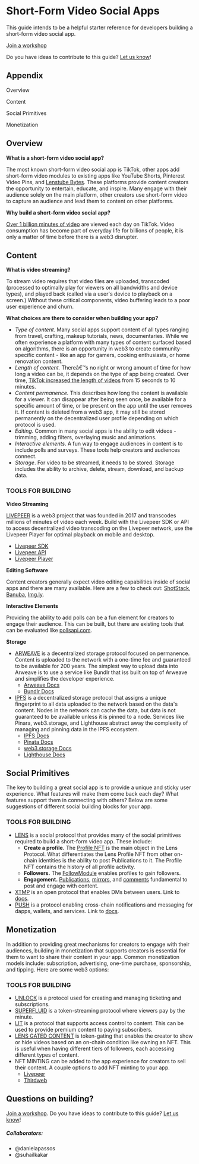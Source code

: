
# Short-Form Video Social Apps

This guide intends to be a helpful starter reference for developers building a short-form video social app.

[Join a workshop](https://livepeer.typeform.com/web3workshops)


Do you have ideas to contribute to this guide? [Let us know](https://livepeer.typeform.com/web3guide)!

## Appendix

Overview 

Content 

Social Primitives

Monetization 



## Overview

**What is a short-form video social app?**

The most known short-form video social app is TikTok, other apps add short-form video modules to existing apps like YouTube Shorts, Pinterest Video Pins, and [Lenstube Bytes](https://lenstube.xyz/bytes/0x8b61-0x51). These platforms provide content creators the opportunity to entertain, educate, and inspire. Many engage with their audience solely on the main platform, other creators use short-form video to capture an audience and lead them to content on other platforms.

**Why build a short-form video social app?**

[Over 1 billion minutes of video](https://techjury.net/blog/tiktok-statistics/) are viewed each day on TikTok. Video consumption has become part of everyday life for billions of people, it is only a matter of time before there is a web3 disrupter.
## Content

**What is video streaming?**

To stream video requires that video files are uploaded, transcoded (processed to optimally play for viewers on all bandwidths and device types), and played back (called via a user's device to playback on a screen.) Without these critical components, video buffering leads to a poor user experience and churn.

**What choices are there to consider when building your app?**

- *Type of content*. Many social apps support content of all types ranging from travel, crafting, makeup tutorials, news, documentaries. While we often experience a platform with many types of content surfaced based on algorithms, there is an opportunity in web3 to create community-specific content - like an app for gamers, cooking enthusiasts, or home renovation content.
- *Length of content.* Thereâ€™s no right or wrong amount of time for how long a video can be, it depends on the type of app being created. Over time, [TikTok increased the length of videos](https://techcrunch.com/2022/02/28/tiktok-expands-max-video-length-to-10-minutes-up-from-3-minutes/?guccounter=1&guce_referrer=aHR0cHM6Ly93d3cuZ29vZ2xlLmNvbS8&guce_referrer_sig=AQAAABbqpZDvs3B9H83lajwE2qXnRZTgUOazfucWGOE57H-aU0CdKj21NdExI-qQigJhO5uaSLHm3agse5uGHZyGty9gzEvq06aJsyAeTimEJLzDM4dorMeSnJDzJQkpBPi6kR5jP87SZo2RvSF6NwRKJORwP7ROWpnFGOIgF3mm2_po) from 15 seconds to 10 minutes.
- *Content permanence.* This describes how long the content is available for a viewer. It can disappear after being seen once, be available for a specific amount of time, or be present on the app until the user removes it. If content is deleted from a web3 app, it may still be stored permanently on the decentralized user profile depending on which protocol is used.
- *Editing*. Common in many social apps is the ability to edit videos - trimming, adding filters, overlaying music and animations.
- *Interactive elements*. A fun way to engage audiences in content is to include polls and surveys. These tools help creators and audiences connect.
- *Storage*. For video to be streamed, it needs to be stored. Storage includes the ability to archive, delete, stream, download, and backup data.

### **TOOLS FOR BUILDING**

**Video Streaming**

[LIVEPEER](https://livepeer.org/primer) is a web3 project that was founded in 2017 and transcodes millions of minutes of video each week. Build with the Livepeer SDK or API to access decentralized video transcoding on the Livepeer network, use the Livepeer Player for optimal playback on mobile and desktop.

- [Livepeer SDK](https://docs.livepeer.org/reference/livepeer-js)
- [Livepeer API](https://docs.livepeer.org/reference/api)
- [Livepeer Player](https://docs.livepeer.org/reference/livepeer-js/Player)

**Editing Software**

Content creators generally expect video editing capabilities inside of social apps and there are many available. Here are a few to check out: [ShotStack](https://shotstack.io/docs/guide/), [Banuba](https://www.banuba.com/video-editor-sdk), [Img.ly](https://img.ly/docs/vesdk/).

**Interactive Elements**

Providing the ability to add polls can be a fun element for creators to engage their audience. This can be built, but there are existing tools that can be evaluated like [pollsapi.com](http://pollsapi.com/).

**Storage**

- [ARWEAVE](https://www.arweave.org/) is a decentralized storage protocol focused on permanence. Content is uploaded to the network with a one-time fee and guaranteed to be available for 200 years. The simplest way to upload data into Arweave is to use a service like Bundlr that iss built on top of Arweave and simplifies the developer experience.
    - [Arweave Docs](https://www.arweave.org/build)
    - [Bundlr Docs](https://docs.bundlr.network/)
- [IPFS](https://ipfs.tech/) is a decentralized storage protocol that assigns a unique fingerprint to all data uploaded to the network based on the data's content. Nodes in the network can cache the data, but data is not guaranteed to be available unless it is pinned to a node. Services like Pinara, web3.storage, and Lighthouse abstract away the complexity of managing and pinning data in the IPFS ecosystem.
    - [IPFS Docs](https://docs.ipfs.tech/)
    - [Pinata Docs](https://docs.pinata.cloud/)
    - [web3.storage Docs](https://web3.storage/docs/)
    - [Lighthouse Docs](https://www.lighthouse.storage/documentation)
## Social Primitives

The key to building a great social app is to provide a unique and sticky user experience. What features will make them come back each day? What features support them in connecting with others? Below are some suggestions of different social building blocks for your app.

### **TOOLS FOR BUILDING**

- [LENS](https://www.lens.xyz/) is a social protocol that provides many of the social primitives required to build a short-form video app. These include:
    - **Create a profile.** The [Profile NFT](https://docs.lens.xyz/docs/profile) is the main object in the Lens Protocol. What differentiates the Lens Profile NFT from other on-chain identities is the ability to post Publications to it. The Profile NFT contains the history of all profile activity.
    - **Followers.** The [FollowModule](https://docs.lens.xyz/docs/follow) enables profiles to gain followers.
    - **Engagement.** [Publications](https://docs.lens.xyz/docs/publication), [mirrors](https://docs.lens.xyz/docs/mirror), and [comments](https://docs.lens.xyz/docs/comment) fundamental to post and engage with content.
- [XTMP](https://xmtp.org/) is an open protocol that enables DMs between users. Link to [docs](https://xmtp.org/docs/client-sdk/javascript/concepts/intro-to-sdk).
- [PUSH](https://push.org/) is a protocol enabling cross-chain notifications and messaging for dapps, wallets, and services. Link to [docs](https://docs.push.org/developers).
##  Monetization

In addition to providing great mechanisms for creators to engage with their audiences, building in monetization that supports creators is essential for them to want to share their content in your app. Common monetization models include: subscription, advertising, one-time purchase, sponsorship, and tipping. Here are some web3 options:

### **TOOLS FOR BUILDING**

- [UNLOCK](https://unlock-protocol.com/) is a protocol used for creating and managing ticketing and subscriptions.
- [SUPERFLUID](https://docs.superfluid.finance/superfluid/) is a token-streaming protocol where viewers pay by the minute.
- [LIT](https://litprotocol.com/) is a protocol that supports access control to content. This can be used to provide premium content to paying subscribers.
- [LENS GATED CONTENT](https://docs.lens.xyz/docs/gated) is token-gating that enables the creator to show or hide videos based on an on-chain condition like owning an NFT. This is useful when having different tiers of followers, each accessing different types of content.
- NFT MINTING can be added to the app experience for creators to sell their content. A couple options to add NFT minting to your app.
    - [Livepeer](https://docs.livepeer.org/guides/developing/mint-a-video-nft)
    - [Thirdweb](https://portal.thirdweb.com/sdk)
## Questions on building?

[Join a workshop](https://livepeer.typeform.com/web3workshops).
Do you have ideas to contribute to this guide? [Let us know](https://livepeer.typeform.com/web3guide)!


##### Collaborators:
- @danielapassos
- @suhailkakar
